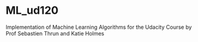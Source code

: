# ML_ud120
Implementation of Machine Learning Algorithms for the Udacity Course by Prof Sebastien Thrun and Katie Holmes
